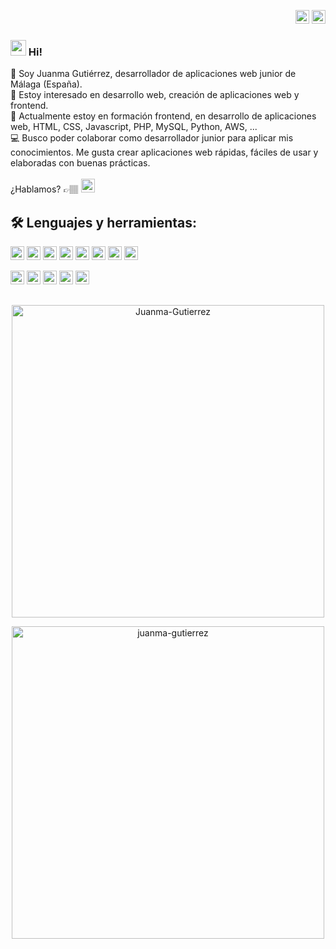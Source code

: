 <p align="right">
<a href="https://github.com/Juanma-Gutierrez/Juanma-Gutierrez/README.md" target="_blank" rel="noopener noreferrer"><img height="22" src="https://cdn-icons-png.flaticon.com/512/197/197593.png" alt="Readme en español"></a>
<a href="https://github.com/Juanma-Gutierrez/Juanma-Gutierrez/README_en.md" target="_blank" rel="noopener noreferrer"><img height="22" src="https://cdn-icons-png.flaticon.com/512/197/197374.png" alt="Readme en español"></a></p>

### <img src="https://media.giphy.com/media/hvRJCLFzcasrR4ia7z/giphy.gif" width="25px">  Hi! 

👋 Soy Juanma Gutiérrez, desarrollador de aplicaciones web junior de Málaga (España).<br>
👀 Estoy interesado en desarrollo web, creación de aplicaciones web y frontend.<br>
🌱 Actualmente estoy en formación frontend, en desarrollo de aplicaciones web, HTML, CSS, Javascript, PHP, MySQL, Python, AWS, ...<br>
💻 Busco poder colaborar como desarrollador junior para aplicar mis conocimientos. Me gusta crear aplicaciones web rápidas, fáciles de usar y elaboradas con buenas prácticas.
<br>
<br>
¿Hablamos? 👉🏽 <a href="https://www.linkedin.com/in/juanmanuelgutierrezm/" target="_blank" rel="noopener noreferrer"><img height="22" src="https://img.shields.io/badge/-LinkedIn-blue?style=flat&logo=linkedin&logoColor=white" alt="LinkedIn"></a>
<br>
## 🛠 Lenguajes y herramientas:

<p>
<img height="22" src="https://img.shields.io/badge/-HTML5-blue?style=flat&logo=html5&logoColor=white">
<img height="22" src="https://img.shields.io/badge/-CSS3-blue?style=flat&logo=css3&logoColor=white">
<img height="22" src="https://img.shields.io/badge/-Bootstrap-blue?style=flat&logo=bootstrap&logoColor=white">
<img height="22" src="https://img.shields.io/badge/-Javascript-blue?style=flat&logo=javascript&logoColor=white">
<img height="22" src="https://img.shields.io/badge/-JQuery-blue?style=flat&logo=jquery&logoColor=white">
<img height="22" src="https://img.shields.io/badge/-PHP-blue?style=flat&logo=php&logoColor=white">
<img height="22" src="https://img.shields.io/badge/-Python-blue?style=flat&logo=python&logoColor=white">
<img height="22" src="https://img.shields.io/badge/-MySQL-blue?style=flat&logo=mysql&logoColor=white">
</p>

<!-- <p>
<img height="22" src="https://img.shields.io/badge/-Laravel-3626A7?style=flat&logo=laravel&logoColor=white">
<img height="22" src="https://img.shields.io/badge/-Symphony-3626A7?style=flat&logo=symphony&logoColor=white">
<img height="22" src="https://img.shields.io/badge/-Angular-3626A7?style=flat&logo=angular&logoColor=white">
<img height="22" src="https://img.shields.io/badge/-AWS-3626A7?style=flat&logo=amazonaws&logoColor=white">
</p>
-->
<p>
<img height="22" src="https://img.shields.io/badge/-Windows-2E382E?style=flat&logo=windows&logoColor=white">
<img height="22" src="https://img.shields.io/badge/-Linux-2E382E?style=flat&logo=linux&logoColor=white">
<img height="22" src="https://img.shields.io/badge/-VSCode-2E382E?style=flat&logo=visualstudiocode&logoColor=white">
<img height="22" src="https://komarev.com/ghpvc/?username=juanma-gutierrez&label=Visitas&color=2E382E&style=flat" alt="juanma-gutierrez" />
<a href="https://www.linkedin.com/in/juanmanuelgutierrezm/" target="_blank" rel="noopener noreferrer"><img height="22" src="https://img.shields.io/badge/-LinkedIn-blue?style=flat&logo=linkedin&logoColor=white" alt="LinkedIn"></a></p>
 
 ## 

<p align="center">
<img width="500" src="https://github-readme-stats.vercel.app/api?username=Juanma-Gutierrez&show_icons=true&theme=tokyonight" alt="Juanma-Gutierrez" />
</p>
<p align="center"><a href="https://github.com/ryo-ma/github-profile-trophy"><img width="500" src="https://github-profile-trophy.vercel.app/?username=juanma-gutierrez&theme=dracula" alt="juanma-gutierrez" /></a>
</p>
